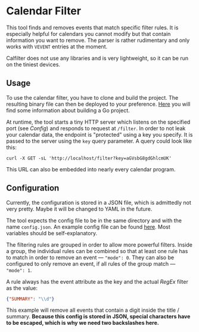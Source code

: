 # Calendar Filter

This tool finds and removes events that match specific filter rules.
It is especially helpful for calendars you cannot modify but that contain information you want to remove.
The parser is rather rudimentary and only works with `VEVENT` entries at the moment.

Calfilter does not use any libraries and is very lightweight, so it can be run on the tiniest devices.

## Usage

To use the calendar filter, you have to clone and build the project.
The resulting binary file can then be deployed to your preference.
[Here](https://go.dev/doc/tutorial/compile-install) you will find some information about building a Go project.

At runtime, the tool starts a tiny HTTP server which listens on the specified port (see *Config*) and responds to request at `/filter`.
In order to not leak your calendar data, the endpoint is "protected" using a key you specify. 
It is passed to the server using the `key` query parameter. 
A query could look like this: 
```shell
curl -X GET -sL 'http://localhost/filter?key=aGVsbG8gdGhlcmUK'
```
This URL can also be embedded into nearly every calendar program.

## Configuration

Currently, the configuration is stored in a JSON file, which is admittedly not very pretty.
Maybe it will be changed to YAML in the future.

The tool expects the config file to be in the same directory and with the name `config.json`.
An example config file can be found [here](config.json.EXAMPLE).
Most variables should be self-explanatory.

The filtering rules are grouped in order to allow more powerful filters.
Inside a group, the individual rules can be combined so that at least one rule has to match in order to remove an event — `"mode": 0`.
They can also be configured to only remove an event, if all rules of the group match — `"mode": 1`.

A rule always has the event attribute as the key and the actual *RegEx* filter as the value:
```json
{"SUMMARY": "\\d"}
```
This example will remove all events that contain a digit inside the title / summary.
**Because this config is stored in JSON, special characters have to be escaped, which is why we need two backslashes here.**

